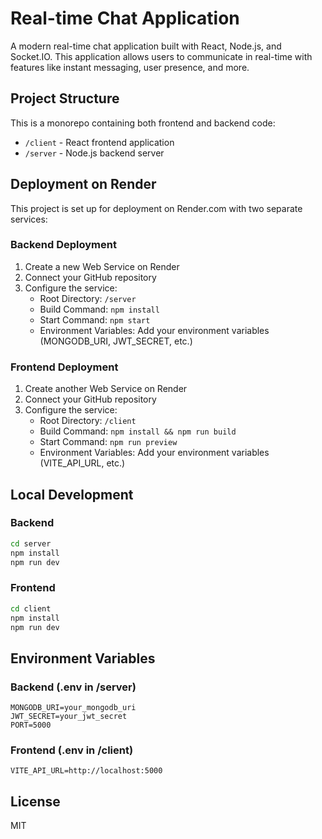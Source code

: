 # Real-time Chat Application

A modern real-time chat application built with React, Node.js, and Socket.IO. This application allows users to communicate in real-time with features like instant messaging, user presence, and more.

## Project Structure

This is a monorepo containing both frontend and backend code:

- `/client` - React frontend application
- `/server` - Node.js backend server

## Deployment on Render

This project is set up for deployment on Render.com with two separate services:

### Backend Deployment
1. Create a new Web Service on Render
2. Connect your GitHub repository
3. Configure the service:
   - Root Directory: `/server`
   - Build Command: `npm install`
   - Start Command: `npm start`
   - Environment Variables: Add your environment variables (MONGODB_URI, JWT_SECRET, etc.)

### Frontend Deployment
1. Create another Web Service on Render
2. Connect your GitHub repository
3. Configure the service:
   - Root Directory: `/client`
   - Build Command: `npm install && npm run build`
   - Start Command: `npm run preview`
   - Environment Variables: Add your environment variables (VITE_API_URL, etc.)

## Local Development

### Backend
```bash
cd server
npm install
npm run dev
```

### Frontend
```bash
cd client
npm install
npm run dev
```

## Environment Variables

### Backend (.env in /server)
```
MONGODB_URI=your_mongodb_uri
JWT_SECRET=your_jwt_secret
PORT=5000
```

### Frontend (.env in /client)
```
VITE_API_URL=http://localhost:5000
```

## License

MIT 